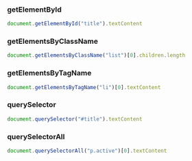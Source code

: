 ### getElementById

```javascript
document.getElementById("title").textContent
```

### getElementsByClassName

```javascript
document.getElementsByClassName("list")[0].children.length
```

### getElementsByTagName

```javascript
document.getElementsByTagName("li")[0].textContent
```

### querySelector

```javascript
document.querySelector("#title").textContent
```

### querySelectorAll

```javascript
document.querySelectorAll("p.active")[0].textContent
```
